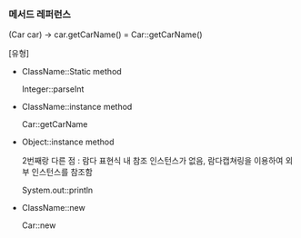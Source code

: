 ### 메서드 레퍼런스

(Car car) -> car.getCarName() = Car::getCarName()



[유형]

* ClassName::Static method

  Integer::parseInt

* ClassName::instance method

  Car::getCarName

* Object::instance method

  2번째랑 다른 점 : 람다 표현식 내 참조 인스턴스가 없음, 람다캡쳐링을 이용하여 외부 인스턴스를 참조함

  System.out::println

* ClassName::new

  Car::new



